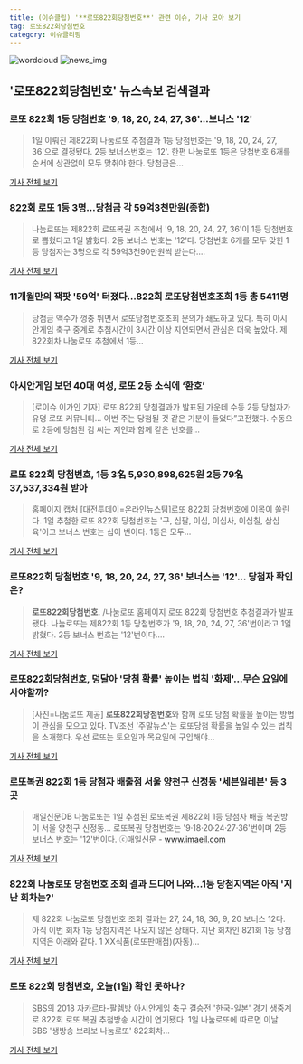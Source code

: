 ```yaml
---
title: (이슈클립) '**로또822회당첨번호**' 관련 이슈, 기사 모아 보기
tag: 로또822회당첨번호
category: 이슈클리핑
---
```

![wordcloud](https://s3.ap-northeast-2.amazonaws.com/lyrics101-wordcloud/2018-09-02-1535858588.png)
![news_img](https://user-images.githubusercontent.com/42597476/44507050-1206f400-a6e4-11e8-8d98-7ffbfebb353f.png)
## **'**로또822회당첨번호**'** 뉴스속보 검색결과
### 로또 822회 1등 당첨번호 '9, 18, 20, 24, 27, 36'...보너스 '12'

>1일 이뤄진 제822회 나눔로또 추첨결과 1등 당첨번호는 '9, 18, 20, 24, 27, 36'으로 결정됐다. 2등 보너스번호는 '12'. 한편 나눔로또 1등은 당첨번호 6개를 순서에 상관없이 모두 맞춰야 한다. 당첨금은...

<a href="http://www.headlinejeju.co.kr/?mod=news&act=articleView&idxno=343753" target="_blank">기사 전체 보기</a>

### 822회 로또 1등 3명…당첨금 각 59억3천만원(종합)

>나눔로또는 제822회 로또복권 추첨에서 '9, 18, 20, 24, 27, 36'이 1등 당첨번호로 뽑혔다고 1일 밝혔다. 2등 보너스 번호는 '12'다. 당첨번호 6개를 모두 맞힌 1등 당첨자는 3명으로 각 59억3천90만원씩 받는다....

<a href="http://app.yonhapnews.co.kr/YNA/Basic/SNS/r.aspx?c=AKR20180901064451002&did=1195m" target="_blank">기사 전체 보기</a>

### 11개월만의 잭팟 '59억' 터졌다…822회 로또당첨번호조회 1등 총 5411명

>당첨금 액수가 껑충 뛰면서 로또당첨번호조회 문의가 쇄도하고 있다. 특히 아시안게임 축구 중계로 추첨시간이 3시간 이상 지연되면서 관심은 더욱 높았다.   제 822회차 나눔로또 추첨에서 1등...

<a href="http://www.mediapen.com/news/view/380044" target="_blank">기사 전체 보기</a>

### 아시안게임 보던 40대 여성, 로또 2등 소식에 ‘환호’

>[로이슈 이가인 기자] 로또 822회 당첨결과가 발표된 가운데 수동 2등 당첨자가 유명 로또 커뮤니티... 이번 주는 당첨될 것 같은 기분이 들었다”고전했다. 수동으로 2등에 당첨된 김 씨는 지인과 함께 같은 번호를...

<a href="http://www.lawissue.co.kr/view.php?ud=201809020915513618b70d496a5_12" target="_blank">기사 전체 보기</a>

### 로또 822회 당첨번호, 1등 3名 5,930,898,625원 2등 79名 37,537,334원 받아

>홈페이지 캡처 [대전투데이=온라인뉴스팀]로또 822회 당첨번호에 이목이 쏠린다. 1일 추첨한 로또 822회 당첨번호는 '구, 십팔, 이십, 이십사, 이십칠, 삼십육'이고 보너스 번호는 십이 번이다. 1등은 모두...

<a href="http://www.daejeontoday.com/news/articleView.html?idxno=511183" target="_blank">기사 전체 보기</a>

### 로또822회 당첨번호 '9, 18, 20, 24, 27, 36' 보너스는 '12'… 당첨자 확인은?

>**로또822회당첨번호**. /나눔로또 홈페이지  로또 822회 당첨번호 추첨결과가 발표됐다.  나눔로또는 제822회 1등 당첨번호가 '9, 18, 20, 24, 27, 36'번이라고 1일 밝혔다.   2등 보너스 번호는 '12'번이다....

<a href="http://www.kyeongin.com/main/view.php?key=20180901002353299" target="_blank">기사 전체 보기</a>

### **로또822회당첨번호**, 덩달아 '당첨 확률' 높이는 법칙 '화제'…무슨 요일에 사야할까?

>[사진=나눔로또 제공] **로또822회당첨번호**와 함께 로또 당첨 확률을 높이는 방법이 관심을 모으고 있다. TV조선 '주말뉴스'는 로또당첨 확률을 높일 수 있는 법칙을 소개했다. 우선 로또는 토요일과 목요일에 구입해야...

<a href="http://www.wikileaks-kr.org/news/articleView.html?idxno=33613" target="_blank">기사 전체 보기</a>

### 로또복권 822회 1등 당첨자 배출점 서울 양천구 신정동 '세븐일레븐' 등 3곳

>매일신문DB 나눔로또는 1일 추첨된 로또복권 제822회 1등 당첨자 배출 복권방이 서울 양천구 신정동... 로또복권 당첨번호는 '9·18·20·24·27·36'번이며 2등 보너스 번호는 '12'번이다. ⓒ매일신문 - www.imaeil.com

<a href="http://news.imaeil.com/Economy/2018090200592873624" target="_blank">기사 전체 보기</a>

### 822회 나눔로또 당첨번호 조회 결과 드디어 나와…1등 당첨지역은 아직 '지난 회차는?'

>제 822회 나눔로또 당첨번호 조회 결과는 27, 24, 18, 36, 9, 20 보너스 12다.   아직 이번 회차 1등 당첨지역은 나오지 않은 상태다.   지난 회차인 821회 1등 당첨지역은 아래와 같다. 1    XX식품(로또판매점)(자동)...

<a href="http://www.topstarnews.net/news/articleView.html?idxno=475065" target="_blank">기사 전체 보기</a>

### 로또 822회 당첨번호, 오늘(1일) 확인 못하나?

>SBS의 2018 자카르타-팔렘방 아시안게임 축구 결승전 '한국-일본' 경기 생중계로 822회 로또 복권 추첨방송 시간이 연기됐다. 1일 나눔로또에 따르면 이날 SBS '생방송 브라보 나눔로또' 822회차...

<a href="http://www.hkbs.co.kr/news/articleView.html?idxno=482119" target="_blank">기사 전체 보기</a>


